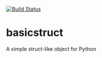 [![Build Status](https://travis-ci.org/Nurdok/basicstruct.svg?branch=master)](https://travis-ci.org/Nurdok/basicstruct)

# basicstruct
A simple struct-like object for Python
